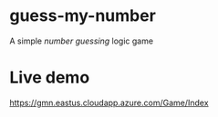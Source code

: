 # guess-my-number
A simple _number guessing_ logic game 

# Live demo
https://gmn.eastus.cloudapp.azure.com/Game/Index
